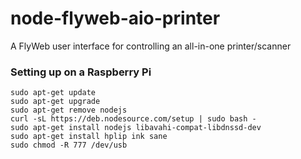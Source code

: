 # node-flyweb-aio-printer

A FlyWeb user interface for controlling an all-in-one printer/scanner

### Setting up on a Raspberry Pi

```
sudo apt-get update
sudo apt-get upgrade
sudo apt-get remove nodejs
curl -sL https://deb.nodesource.com/setup | sudo bash -
sudo apt-get install nodejs libavahi-compat-libdnssd-dev
sudo apt-get install hplip ink sane
sudo chmod -R 777 /dev/usb
```
